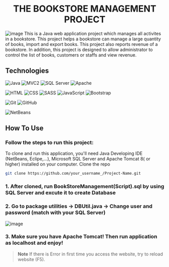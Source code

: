 
<h1 align="center">
THE BOOKSTORE MANAGEMENT PROJECT
  <br>
</h1>

![image](https://user-images.githubusercontent.com/90099306/203913519-c14d526f-fbed-4f1e-9ffa-9ec40600df2c.png)
This is a Java web application project which manages all activites in a bookstore. This project helps a bookstore can manage a large quantity of books, import and export books. This project also reports revenue of a bookstore. In addition, this project is designed to allow administrator to control the list of books, customers or staffs and view revenue.

## Technologies
<p><img src="https://img.shields.io/badge/Java-ED8B00?style=for-the-badge" alt="Java"/> <img src="https://img.shields.io/badge/MVC2-40B5A4?style=for-the-badge" alt="MVC2"/> <img src="https://img.shields.io/badge/Microsoft_SQL_Server-CC2927?style=for-the-badge&logo=microsoft-sql-server&logoColor=white" alt="SQL Server"/> <img src="https://img.shields.io/badge/Apache-D22128?style=for-the-badge&logo=Apache&logoColor=white" alt="Apache"/><p/>
<p><img src="https://img.shields.io/badge/HTML5-E34F26?style=for-the-badge&logo=html5&logoColor=white" alt="HTML"/> <img src="https://img.shields.io/badge/CSS3-1572B6?style=for-the-badge&logo=css3&logoColor=white" alt="CSS"/> <img src="https://img.shields.io/badge/Sass-CC6699?style=for-the-badge&logo=sass&logoColor=white" alt="SASS"/> <img src="https://img.shields.io/badge/JavaScript-323330?style=for-the-badge&logo=javascript&logoColor=F7DF1E" alt="JavaScript"/> <img src="https://img.shields.io/badge/Bootstrap-563D7C?style=for-the-badge&logo=bootstrap&logoColor=white" alt="Bootstrap"/><p/>
<p><img src="https://img.shields.io/badge/GIT-E44C30?style=for-the-badge&logo=git&logoColor=white" alt="Git"/> <img src="https://img.shields.io/badge/GitHub-100000?style=for-the-badge&logo=github&logoColor=white" alt="GitHub"/> <p/>
<p><img src="https://img.shields.io/badge/apache%20netbeans-1B6AC6?style=for-the-badge&logo=apache%20netbeans%20IDE&logoColor=white" alt="NetBeans"/> <p/>

## How To Use

### Follow the steps to run this project: <br />
To clone and run this application, you'll need Java Developing IDE (NetBeans, Eclipe,...), Microsoft SQL Server and Apache Tomcat 8( or higher) installed on your computer.
Clone the repo
   ```sh
   git clone https://github.com/your_username_/Project-Name.git
   ```

### 1. After cloned, run BookStoreManagement(Script).sql by using SQL Server and excute it to create Database
### 2. Go to package utilities -> DBUtil.java -> Change user and password (match with your SQL Server)

![image](https://user-images.githubusercontent.com/90099306/203914056-27f8b876-dd36-4230-91e4-1362eb4a34c9.png)

### 3. Make sure you have Apache Tomcat! Then run application as localhost and enjoy!

> **Note**
> If there is Error in first time you access the website, try to reload website (F5).





